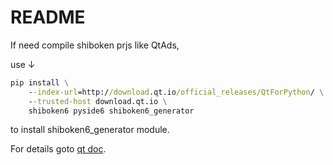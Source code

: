 
# README

If need compile shiboken prjs like QtAds,

use ↓
```bat
pip install \
    --index-url=http://download.qt.io/official_releases/QtForPython/ \
    --trusted-host download.qt.io \
    shiboken6 pyside6 shiboken6_generator
```
to install shiboken6_generator module.

For details goto [qt doc](https://doc.qt.io/qtforpython/shiboken6/gettingstarted.html).